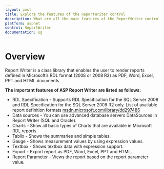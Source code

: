 ```yaml
---
layout: post
title: Explore the features of the ReportWriter control
description: What are all the main features of the ReportWriter control?
platform: aspnet
control: ReportWriter
documentation: ug
---
```


# Overview 

Report Writer is a class library that enables the user to render reports defined in Microsoft’s RDL format (2008 or 2008 R2) as PDF, Word, Excel, PPT and HTML documents.
 
**The important features of ASP Report Writer are listed as follows:**

* RDL Specification - Supports RDL Specification for the SQL Server 2008 and RDL Specification for the SQL Server 2008 R2 only. List of available report definition formats [msdn.microsoft.com/library/dd297486](https://msdn.microsoft.com/library/dd297486.aspx)
* Data sources - You can use advanced database servers DataSources in Report Writer (SQL and Oracle).
* Charts - Show all basic types of Charts that are available in Microsoft RDL reports.
* Tablix - Shows the summaries and simple tables.
* Gauge - Shows measurement values by using expression values.
* Textbox - Shows textbox data with expression support.
* Export - Export report as PDF, Word, Excel, PPT and HTML.
* Report Parameter - Views the report based on the report parameter value.
	
